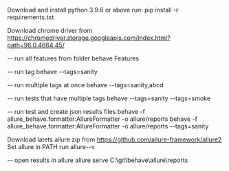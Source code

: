 Download and install python 3.9.6 or above
run: pip install -r requirements.txt

Download chrome driver from https://chromedriver.storage.googleapis.com/index.html?path=96.0.4664.45/

-- run all features from folder
behave Features

-- run tag
behave --tags=sanity

-- run multiple tags at once
behave --tags=sanity,abcd

-- run tests that have multiple tags
behave --tags=sanity --tags=smoke 

-- run test and create json results files
behave -f allure_behave.formatter:AllureFormatter -o allure/reports
behave -f allure_behave.formatter:AllureFormatter -o allure/reports --tags=sanity

Download latets allure zip from https://github.com/allure-framework/allure2
Set allure in PATH
run allure--v

-- open results in allure
allure serve C:\git\behave\allure\reports



